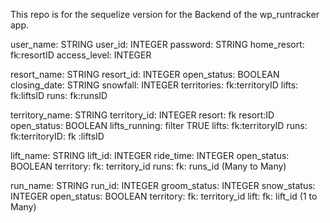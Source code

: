 This repo is for the sequelize version for the Backend of 
the wp_runtracker app.


<!-- OUTLINE OF ERD -->

<!-- USER  -->
user_name: STRING
user_id: INTEGER
password: STRING
home_resort: fk:resortID
access_level: INTEGER

<!-- RESORT  -->
resort_name: STRING 
resort_id: INTEGER
open_status: BOOLEAN
closing_date: STRING 
snowfall: INTEGER
territories: fk:territoryID
lifts: fk:liftsID
runs: fk:runsID

<!-- TERRITORY: -->
territory_name: STRING
territory_id: INTEGER
resort: fk resort:ID 
open_status: BOOLEAN
lifts_running: filter TRUE
lifts: fk:territoryID 
runs: fk:territoryID: fk :liftsID

<!-- LIFTS -->
lift_name: STRING 
lift_id: INTEGER
ride_time: INTEGER
open_status: BOOLEAN
territory: fk: territory_id
runs: fk: runs_id (Many to Many)

<!-- RUNS:  -->
run_name: STRING 
run_id: INTEGER
groom_status: INTEGER
snow_status: INTEGER
open_status: BOOLEAN
territory: fk: territory_id
lift: fk: lift_id (1 to Many)
